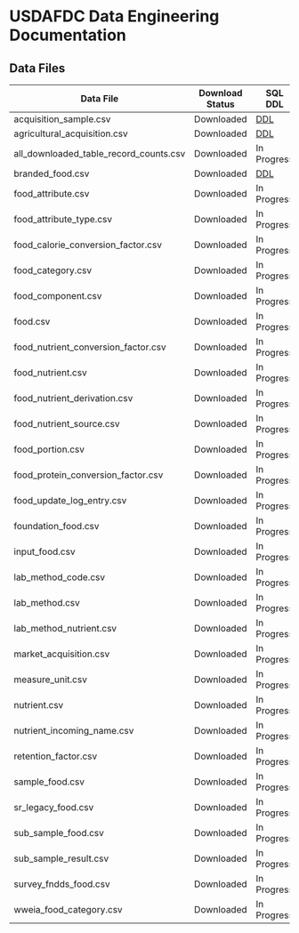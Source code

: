 # USDAFDC Data Engineering Documentation

## Data Files

| Data File                              | Download Status | SQL DDL                                            |
| -------------------------------------- | --------------- | -------------------------------------------------- |
| acquisition_sample.csv                 | Downloaded      | [DDL](/database/sqls/acquisition_sample.sql)       |
| agricultural_acquisition.csv           | Downloaded      | [DDL](/database/sqls/agricultural_acquisition.sql) |
| all_downloaded_table_record_counts.csv | Downloaded      | In Progress                                        |
| branded_food.csv                       | Downloaded      | [DDL](/database/sqls/branded_food.sql)             |
| food_attribute.csv                     | Downloaded      | In Progress                                        |
| food_attribute_type.csv                | Downloaded      | In Progress                                        |
| food_calorie_conversion_factor.csv     | Downloaded      | In Progress                                        |
| food_category.csv                      | Downloaded      | In Progress                                        |
| food_component.csv                     | Downloaded      | In Progress                                        |
| food.csv                               | Downloaded      | In Progress                                        |
| food_nutrient_conversion_factor.csv    | Downloaded      | In Progress                                        |
| food_nutrient.csv                      | Downloaded      | In Progress                                        |
| food_nutrient_derivation.csv           | Downloaded      | In Progress                                        |
| food_nutrient_source.csv               | Downloaded      | In Progress                                        |
| food_portion.csv                       | Downloaded      | In Progress                                        |
| food_protein_conversion_factor.csv     | Downloaded      | In Progress                                        |
| food_update_log_entry.csv              | Downloaded      | In Progress                                        |
| foundation_food.csv                    | Downloaded      | In Progress                                        |
| input_food.csv                         | Downloaded      | In Progress                                        |
| lab_method_code.csv                    | Downloaded      | In Progress                                        |
| lab_method.csv                         | Downloaded      | In Progress                                        |
| lab_method_nutrient.csv                | Downloaded      | In Progress                                        |
| market_acquisition.csv                 | Downloaded      | In Progress                                        |
| measure_unit.csv                       | Downloaded      | In Progress                                        |
| nutrient.csv                           | Downloaded      | In Progress                                        |
| nutrient_incoming_name.csv             | Downloaded      | In Progress                                        |
| retention_factor.csv                   | Downloaded      | In Progress                                        |
| sample_food.csv                        | Downloaded      | In Progress                                        |
| sr_legacy_food.csv                     | Downloaded      | In Progress                                        |
| sub_sample_food.csv                    | Downloaded      | In Progress                                        |
| sub_sample_result.csv                  | Downloaded      | In Progress                                        |
| survey_fndds_food.csv                  | Downloaded      | In Progress                                        |
| wweia_food_category.csv                | Downloaded      | In Progress                                        |
